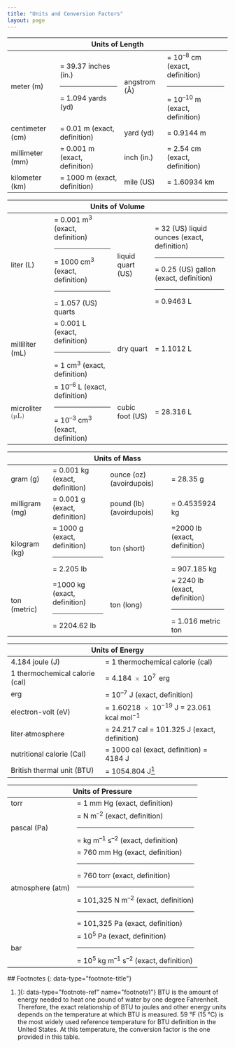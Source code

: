 ```yaml
---
title: "Units and Conversion Factors"
layout: page
---
```



<table summary="A table of four columns and four rows is titled &#x201C;Units of Length.&#x201D; The two columns on the left have conversions from Metric to the English system. 1 meter (m) is equal to 39.37 inches (I n.) and 1.094 yards (y d). 1 centimeter (c m) is equal to 0.01 meters (exact, definition). 1 millimeter (m m) is equal to 0.001 meters (exact, definition). 1 kilometer (k m) is equal to 1000 meters (exact, definition). The two columns on the right have conversions from English to the Metric system. 1 angstrom (capital A with a degree sign connected to the top) is equal to 10 to the negative eighth power centimeters (exact, definition) or 10 to the negative tenth power meters (exact, definition). 1 yard (y) is equal to 0.9144 meters. 1 inch (I n) is equal to 2.54 centimeters (exact, definition). 1 mile (U S) is equal to 1.60934 kilometers." class="span-all"><thead>
<tr valign="middle">
<th colspan="4">Units of Length</th>
</tr>
</thead><tbody>
<tr valign="middle">
<td data-valign="middle" data-align="left">meter (m)</td><td data-align="left">= 39.37 inches (in.)<hr data-type="newline" />= 1.094 yards (yd)</td><td data-valign="middle" data-align="left">angstrom (Å)</td><td data-valign="middle" data-align="left">= 10<sup>–8</sup> cm (exact, definition)<hr data-type="newline" />= 10<sup>–10</sup> m (exact, definition)</td>
</tr>
<tr valign="middle">
<td data-valign="middle" data-align="left">centimeter (cm)</td><td data-valign="middle" data-align="left">= 0.01 m (exact, definition)</td><td data-valign="middle" data-align="left">yard (yd)</td><td data-valign="middle" data-align="left">= 0.9144 m</td>
</tr>
<tr valign="middle">
<td data-align="left" data-valign="middle">millimeter (mm)</td><td data-valign="middle" data-align="left">= 0.001 m (exact, definition)</td><td data-valign="middle" data-align="left">inch (in.)</td><td data-valign="middle" data-align="left">= 2.54 cm (exact, definition)</td>
</tr>
<tr valign="middle">
<td data-valign="middle" data-align="left">kilometer (km)</td><td data-valign="middle" data-align="left">= 1000 m (exact, definition)</td><td data-valign="middle" data-align="left">mile (US)</td><td data-valign="middle" data-align="left">= 1.60934 km</td>
</tr>
</tbody></table>

<table summary="A table of four columns and three rows is titled &#x201C;Units of Volume.&#x201D; The two columns on the left have conversions from Metric to the English system. 1 liter (L) is equal to 0.001 meters cubed (exact, definition), 1000 centimeters cubed (exact, definition) and 1.057 (U S) quarts. 1 milliliter (ml) is equal to 0.001 liters (exact, definition) and 1 centimeter cubed (exact, definition). 1 microliter (fancy cursive m capital L) is equal to 10 to the negative sixth power liters (exact, definition) and 10 to the negative third power centimeters cubed (exact, definition). The two columns on the right have conversions from English to the Metric system. 1 liquid quart (U S) is equal to 32 (U S) liquid ounces (exact, definition), 0.25 (U S) gallons (exact, definition), and 0.9463 liters. 1 dry quart is equal to 1.1012 liters. 1 cubic foot (U S) is equal to 28.316 liters." class="span-all"><thead>
<tr valign="middle">
<th colspan="4" data-valign="middle">Units of Volume</th>
</tr>
</thead><tbody>
<tr valign="middle">
<td data-valign="middle" data-align="left">liter (L)</td><td data-valign="middle" data-align="left">= 0.001 m<sup>3</sup> (exact, definition)<hr data-type="newline" />= 1000 cm<sup>3</sup> (exact, definition)<hr data-type="newline" />= 1.057 (US) quarts</td><td data-valign="middle" data-align="left">liquid quart (US)</td><td data-valign="middle" data-align="left">= 32 (US) liquid ounces (exact, definition)<hr data-type="newline" />= 0.25 (US) gallon (exact, definition)<hr data-type="newline" />= 0.9463 L</td>
</tr>
<tr valign="middle">
<td data-valign="middle" data-align="left">milliliter (mL)</td><td data-valign="middle" data-align="left">= 0.001 L (exact, definition)<hr data-type="newline" />= 1 cm<sup>3</sup> (exact, definition)</td><td data-valign="middle" data-align="left">dry quart</td><td data-valign="middle" data-align="left">= 1.1012 L</td>
</tr>
<tr valign="middle">
<td data-valign="middle" data-align="left">microliter <math xmlns="http://www.w3.org/1998/Math/MathML"><mrow><mtext>(μL)</mtext></mrow></math></td><td data-valign="middle" data-align="left">= 10<sup>–6</sup> L (exact, definition)<hr data-type="newline" />= 10<sup>–3</sup> cm<sup>3</sup> (exact, definition)</td><td data-valign="middle" data-align="left">cubic foot (US)</td><td data-valign="middle" data-align="left">= 28.316 L</td>
</tr>
</tbody></table>

<table summary="A table of four columns and four rows is titled &#x201C;Units of Mass.&#x201D; The conversions for the two columns on the left are as follows: 1 gram (g) is equal to 0.001 kilograms (exact, definition). 1 milligram (m g) is equal to 0.001 grams (exact, definition). 1 kilogram (k g) is equal to 1000 grams (exact, definition) and 2.205 pounds. 1 ton (metric) is equal to 1000 kilograms (exact, definition) and 2204.62 pounds. The conversions for the two columns on the right are as follows: 1 ounce (o z) (avoirdupois) is equal to 28.35 grams. 1 pound (l b) (avoirdupois) is equal to 0.4535924 kilograms. 1 ton (short) is equal to 2000 pounds (exact, definition and 907.185 kilograms. 1 ton (long) is equal to 2240 pounds (exact, definition) and 1.016 metric tons." class="span-all"><thead>
<tr valign="middle">
<th colspan="4" data-valign="middle">Units of Mass</th>
</tr>
</thead><tbody>
<tr valign="middle">
<td data-valign="middle" data-align="left">gram (g)</td>
<td data-valign="middle" data-align="left">= 0.001 kg (exact, definition)</td>
<td data-valign="middle" data-align="left">ounce (oz) (avoirdupois)</td>
<td data-valign="middle" data-align="left">= 28.35 g</td>
</tr>
<tr valign="middle">
<td data-valign="middle" data-align="left">milligram (mg)</td>
<td data-valign="middle" data-align="left">= 0.001 g (exact, definition)</td>
<td data-valign="middle" data-align="left">pound (lb) (avoirdupois)</td>
<td data-valign="middle" data-align="left">= 0.4535924 kg</td>
</tr>
<tr valign="middle">
<td data-valign="middle" data-align="left">kilogram (kg)</td>
<td data-valign="middle" data-align="left">= 1000 g (exact, definition)<hr data-type="newline" />= 2.205 lb</td>
<td data-valign="middle" data-align="left">ton (short)</td>
<td data-valign="middle" data-align="left">=2000 lb (exact, definition)<hr data-type="newline" />= 907.185 kg</td>
</tr>
<tr valign="middle">
<td data-valign="middle" data-align="left">ton (metric)</td>
<td data-valign="middle" data-align="left">=1000 kg (exact, definition)<hr data-type="newline" />= 2204.62 lb</td>
<td data-valign="middle" data-align="left">ton (long)</td>
<td data-valign="middle" data-align="left">= 2240 lb (exact, definition)<hr data-type="newline" />= 1.016 metric ton</td>
</tr>
</tbody></table>

<table summary="A table of two columns and seven rows is titled &#x201C;Units of Energy.&#x201D; The conversions are as follows: 4.184 joules (J) are equal to 1 thermochemical calorie (cal). 1 thermochemical calorie (cal) is equal to 4.184 times 10 to the seventh power ergs. 1 erg is equal to 10 to the negative seventh power joules (exact, definition). 1 electron-volt (eV) is equal to 1.60218 times 10 to the negative nineteenth power joules and 23.061 k cal mol to the negative first power. 1 liter atmosphere is equal to 24.217 calories and 101.325 joules (exact, definition). 1 nutritional calorie (Cal, with a capital &#x201C;C&#x201D;) is equal to 1000 cal (exact, definition) and 4184 joules. 1 British thermal unit (B T U) is equal to 1054.804 joules. B T U is the amount of energy needed to heat one pound of water by one degree Fahrenheit. Therefore, the exact relationship of B T U to joules and other energy units depends on the temperature at which B T U is measured. 59 degrees Fahrenheit (15 degrees Celsius) is the most widely used reference temperature for B T U definition in the United States. At this temperature, the conversion factor is the one provided in this table." class="span-all"><thead>
<tr valign="middle">
<th colspan="2">Units of Energy</th>
</tr>
</thead><tbody>
<tr valign="middle">
<td data-align="left">4.184 joule (J)</td>
<td data-align="left">= 1 thermochemical calorie (cal)</td>
</tr>
<tr valign="middle">
<td data-align="left">1 thermochemical calorie (cal)</td>
<td data-align="left">= 4.184 <math xmlns="http://www.w3.org/1998/Math/MathML"><mo>×</mo></math> 10<sup>7 </sup> erg</td>
</tr>
<tr valign="middle">
<td data-align="left">erg</td>
<td data-align="left">= 10<sup>–7</sup> J (exact, definition)</td>
</tr>
<tr valign="middle">
<td data-align="left">electron-volt (eV)</td>
<td data-align="left">= 1.60218 <math xmlns="http://www.w3.org/1998/Math/MathML"><mo>×</mo></math> 10<sup>−19</sup> J = 23.061 kcal mol<sup>−1</sup></td>
</tr>
<tr valign="middle">
<td data-align="left">liter∙atmosphere</td>
<td data-align="left">= 24.217 cal = 101.325 J (exact, definition)</td>
</tr>
<tr valign="middle">
<td data-align="left">nutritional calorie (Cal)</td>
<td data-align="left">= 1000 cal (exact, definition) = 4184 J</td>
</tr>
<tr valign="middle">
<td data-align="left">British thermal unit (BTU)</td>
<td data-align="left">= 1054.804 J<a data-type="footnote-number" name="footnote-ref1" href="#footnote1"><sup>1</sup></a></td>
</tr>
</tbody></table>

<table summary="A table of two columns and four rows is titled &#x201C;Units of Pressure.&#x201D; The conversions are as follows: 1 torr is equal to 1 millimeter H g (exact, definition). 1 pascal (P a) is equal to N meters to the negative second power (exact, definition) and 1 kilogram m to the negative first power s to the negative second power (exact, definition). 1 atmosphere (a t m) is equal to 760 m m H g (exact, definition), 760 torr (exact, definition), 101,321 N m to the negative second power (exact, definition), and 101,325 P a (exact, definition). 1 bar is equal to 10 to the fifth power P a (exact, definition), and ten to the fifth power k g m to the negative first power s to the negative second power (exact, definition)." class="span-all"><thead>
<tr valign="middle">
<th colspan="2" data-valign="middle">Units of Pressure</th>
</tr>
</thead><tbody>
<tr valign="middle">
<td data-valign="middle" data-align="left">torr</td>
<td data-valign="middle" data-align="left">= 1 mm Hg (exact, definition)</td>
</tr>
<tr valign="middle">
<td data-valign="middle" data-align="left">pascal (Pa)</td>
<td data-valign="middle" data-align="left">= N m<sup>–2</sup> (exact, definition)<hr data-type="newline" />= kg m<sup>–1</sup> s<sup>–2</sup> (exact, definition)</td>
</tr>
<tr valign="middle">
<td data-valign="middle" data-align="left">atmosphere (atm)</td>
<td data-valign="middle" data-align="left">= 760 mm Hg (exact, definition)<hr data-type="newline" />= 760 torr (exact, definition)<hr data-type="newline" />= 101,325 N m<sup>–2</sup> (exact, definition)<hr data-type="newline" />= 101,325 Pa (exact, definition)</td>
</tr>
<tr valign="middle">
<td data-valign="middle" data-align="left">bar</td>
<td data-valign="middle" data-align="left">= 10<sup>5</sup> Pa (exact, definition)<hr data-type="newline" />= 10<sup>5</sup> kg m<sup>–1</sup> s<sup>–2</sup> (exact, definition)</td>
</tr>
</tbody></table>

<div data-type="footnote-refs" markdown="1">
## Footnotes
{: data-type="footnote-title"}

1.  [1](#footnote-ref1){: data-type="footnote-ref" name="footnote1"} BTU is the amount of energy needed to heat one pound of water by one degree Fahrenheit. Therefore, the exact relationship of BTU to joules and other energy units depends on the temperature at which BTU is measured. 59 °F (15 °C) is the most widely used reference temperature for BTU definition in the United States. At this temperature, the conversion factor is the one provided in this table.

</div>

